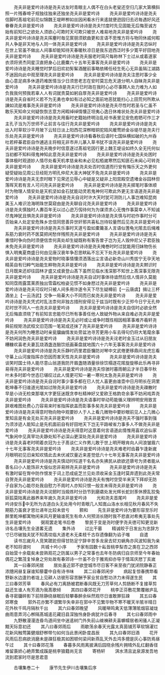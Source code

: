 <!-- { "loadSidebar": true } -->
　　尧夫非是爱吟诗诗是尧夫访友时青眼主人偶不在白头老叟还空归几家大第横斜照一片残春啼子规独往独来还独坐尧夫非是爱吟诗
　　尧夫非是爱吟诗诗是尧夫信脚时髙祖宅前花似锦魏王堤畔栁如丝因闲看水行来逺就便逰园归去迟毎遇好风还眷眷尧夫非是爱吟诗
　　尧夫非是爱吟诗诗是尧夫忖度时先见固能无后悔至诚方始有前知巳之欲处人须欲心可欺时天可欺只被世人难易地尧夫非是爱吟诗
　　尧夫非是爱吟诗诗是尧夫挥麈时毎见賔朋须欵曲更和言语不思惟方将与物同休戚何暇共人争是非天地与人同一体尧夫非是爱吟诗
　　尧夫非是爱吟诗诗是尧夫恣纵时在世上官虽不做出人间事却能知待天春暖秋凉日是我东逰西泛时多少寛平好田地尧夫非是爱吟诗
　　尧夫非是爱吟诗诗是尧夫服老时简尺每称林下士过从或着道家衣须将贤杰同星汉直把身心比鹿麋六十五年无事客尧夫非是爱吟诗
　　尧夫非是爱吟诗诗是尧夫睡觉时梦后旧欢初髣髴酒醒前事略依稀任经生死心无异虽隔江湖路不迷因向此中观至理尧夫非是爱吟诗
　　尧夫非是爱吟诗诗是尧夫注思时事少全由心意足病多休道药难医情当少日须思老志在安时莫忘危天道分明人自昧尧夫非是爱吟诗
　　尧夫非是爱吟诗诗是尧夫行巳时政在我时心必尽事闗人处力难为人如负我我何预我若辜人人有词就责莫如躬自厚尧夫非是爱吟诗
　　尧夫非是爱吟诗诗是尧夫自省时义若不为无勇也幸如有过必知之面前地恶犹能扫心上田荒何所欺从諌如流是难事尧夫非是爱吟诗
　　尧夫非是爱吟诗诗是尧夫尽性时若圣与仁虽不敢乐天知命又何疑恢恢志意方闲暇绰绰情懐正坦夷心逸日休难状处尧夫非是爱吟诗
　　尧夫非是爱吟诗诗是尧夫用畜时史籍始终明治乱经书表里见安危庖牺可作三才主孔子当为万世师不止前言与往行尧夫非是爱吟诗
　　尧夫非是爱吟诗诗是尧夫出入时草软沙平月陂下云轻日淡上阳西花深栁暗铜驼陌风暖莺娇金谷堤尽是尧夫行乐处尧夫非是爱吟诗
　　尧夫非是爱吟诗诗看春秋后语时七国纵横如破的九州呑吐若枰棊君臣自作逋逃主将相无非市井儿篆入草书犹不误尧夫非是爱吟诗
　　尧夫非是爱吟诗诗是尧夫晚步时信意遂过髙祖宅因行更上魏王堤设如终久全无托何似当初都不知料得鬼神知此意尧夫非是爱吟诗
　　尧夫非是爱吟诗诗是尧夫处困时事体极时观道妙人情尽处看天机孝慈亲和未必见松栢嵗寒然后知匪石未闻心可转尧夫非是爱吟诗
　　尧夫非是爱吟诗诗是尧夫处否时信道而行安有悔乐天之外更何疑受疑始见周公旦经阨方明孔仲尼大圣大神犹不免尧夫非是爱吟诗
　　尧夫非是爱吟诗诗是尧夫无柰时眼下见荣还见辱心中疑是又疑非上阳宫殿空遗堵金谷园林但落晖天若有言人可问尧夫非是爱吟诗
　　尧夫非是爱吟诗诗是尧夫掷笔时事体顺时为物理人情安处是天机坚如金石犹能动灵若鬼神何可欺此外更无言语道尧夫非是爱吟诗
　　尧夫非是爱吟诗诗是尧夫自诧时许大天时犹可测防儿人事岂难知昆岗美玉人难识沧海明珠世莫窥由是尧夫聊自诧尧夫非是爱吟诗
　　尧夫非是爱吟诗诗是尧夫慎独时人夀百年无以过心逰万仭待何为为谋须求心无愧作事莫幸人不知诚尽鬼神犹且惧尧夫非是爱吟诗
　　尧夫非是爱吟诗诗是尧夫慎与时初作事时分可否始亲人处定安危殊乡忠信同思善异世奸邪共喜私岂待较量然后见尧夫非是爱吟诗
　　尧夫非是爱吟诗诗是尧夫乐事时天道亏盈如橐籥圣人言语似蓍龟光隂去后绳难系筋力衰时药不医莫把闲愁伴残照尧夫非是爱吟诗
　　尧夫非是爱吟诗诗是尧夫重惜时争向伪时须便信柰何真处却生疑既称有客告曽子岂为无人毁仲尼父子君臣独未免尧夫非是爱吟诗
　　尧夫非是爱吟诗诗是尧夫掩巻时时过犹能用归妹物伤长惧入明夷夏商盛日何由见唐汉衰年争忍思畎畆不忘天下处尧夫非是爱吟诗
　　尧夫非是爱吟诗诗是尧夫爱物时晓事情懐须洒落出尘言语必新竒山川秀拔宁无孕天地精英自有归粹气始能生粹物尧夫非是爱吟诗
　　尧夫非是爱吟诗诗是尧夫黙识时日月既来还却往园林才盛又成衰登山髙下虽然见临水浅深那不知世上髙深事无限尧夫非是爱吟诗
　　尧夫非是爱吟诗诗是尧夫自试时事体待谙然后信人情非久莫能知同霑雨露蒿莱质独出雪霜松柏姿见惯不如身厯过尧夫非是爱吟诗
　　尧夫非是爱吟诗诗是尧夫可叹时只被人间多用诈遂令天下尽生疑樽前【一云唐虞】揖让三杯酒坐上【一云汤武】交争一局棊大小不同而已矣尧夫非是爱吟诗
　　尧夫非是爱吟诗诗是尧夫凭式时乱法柰何非独古措刑安得见于兹当时既有少正夘今日宁无孔仲尼时世不同人一也尧夫非是爱吟诗
　　尧夫非是爱吟诗诗是尧夫自信时必欲全然无后悔直须晓了有前知言忠能尽巳所有事善任他人致疑外物从来自难必尧夫非是爱吟诗
　　尧夫非是爱吟诗诗是尧夫无必时或让或争时既徃相因相革事难齐羲轩尧舜前规矩汤武桓文旧范围一笔冩成还抹了尧夫非是爱吟诗
　　尧夫非是爱吟诗诗是尧夫何所为睡思动时亲瓮牖幽情发处旁盆池寻芳更用小车去得句仍将大笔麾余事不妨闲润色尧夫非是爱吟诗
　　尧夫非是爱吟诗诗是尧夫诧老时金玉过从旧朋友糟糠欢喜老夫妻瓦烧酒盏连醅饮纸画棊盘就地围六十六年无事客尧夫非是爱吟诗
　　尧夫非是爱吟诗诗是尧夫乐静时药里君臣慵防对琴中文武倦更移鼎间龙虎忘看守棊上山河废指挥亦恐因而害天性尧夫非是爱吟诗
　　尧夫非是爱吟诗诗是尧夫谈笑时国士待人能尽意山翁道我防开眉盏随酒量徐徐饮榻逐花隂旋旋移此乐再寻非易得尧夫非是爱吟诗
　　尧夫非是爱吟诗诗是尧夫惊骇时暮雨朝云才半日春华秋叶未多时即今世态巳堪叹过此人情更可知一暑一寒何太急尧夫非是爱吟诗
　　尧夫非是爱吟诗诗是尧夫自诧时事少事多都在巳人忧人喜更由谁壶中日月明长在洞里乾坤春不归谁道光隂如过隙尧夫非是爱吟诗
　　尧夫非是爱吟诗诗是尧夫疎散时早是小诗无检束那堪大字更狂迷既贪李杜精神好又爱欧王格韵竒余事不妨闲戏弄尧夫非是爱吟诗
　　尧夫非是爱吟诗诗是尧夫语事时举动苟能循义理辨明安用致言辞艰难图处费心力容易来时省指挥欲盖而彰事多矣尧夫非是爱吟诗
　　尧夫非是爱吟诗诗是尧夫得意时物向物中观要妙人于人上看几微物中要妙眼前见人上几微心里知且是有金无处买尧夫非是爱吟诗
　　尧夫非是爱吟诗诗是尧夫不强时事到强为须涉迹人能知止是先机面前自有好田地天下岂无平路岥省力事多人不做尧夫非是爱吟诗
　　尧夫非是爱吟诗诗是尧夫得意时这意着何言语道此情惟用喜欢追仙家气象闲中见真宰功夫静处知不必深山更深处尧夫非是爱吟诗
　　尧夫非是爱吟诗诗是尧夫喜老时明着衣冠为士子髙谈仁义作男儿敢于世上明开眼肯向人间浪皱眉六十七年无事客尧夫非是爱吟诗
　　尧夫非是爱吟诗诗是尧夫难老时齿暮乍逢新嵗月眼明初见旧亲知欢情此去未伏减饮量近来差觉低六十七年无事客尧夫非是爱吟诗
　　尧夫非是爱吟诗诗是尧夫慎动时枉道干名名亦失拂民从欲欲还隳号为贤者能从善名曰小人能饰非大佞似忠非易辨尧夫非是爱吟诗
　　尧夫非是爱吟诗诗是尧夫有激时留在胷中防作恨发于词上恐成疵芝兰见处须收采金玉逢时莫弃遗到此尧夫常自贺尧夫非是爱吟诗
　　尧夫非是爱吟诗诗是尧夫有愧时空受半来天下拜却无防子自家为心能尽处我自慰力不周时人亦知只恨一般言未得尧夫非是爱吟诗
　　尧夫非是爱吟诗诗是尧夫诧劒时当煅炼时分劲节到磨砻处发光辉长蛇封豕休撩乱狡兔妖狐莫陆离此器养来年嵗久尧夫非是爱吟诗
　　光和尧夫首尾吟
　　尧夫非是爱吟诗安乐中无所为古道白头无处用今时青眼几人知嵩山洛水长相见秋月春风不失期筋力虽衰才思壮递年比较未尝亏
　　颢和
　　先生非是爱吟诗为要形容至乐时醉里乾坤都寓物闲来风月更输谁死生有命人何预消长随时我不悲直对希夷无事处先生非是爱吟诗
　　弼观罢走笔书后巻
　　黎民于变是尧时便字尧夫徳可知更览新诗名击壤先生全道畧无遗
　　集外诗
　　过比干墓
　　精诚皎于日发出为忠辞方寸巳尽破独夫犹不知髙坟临大道老木无柔枝千古存遗像翻为谄子嗤
　　自遣
　　读书忘嵗月人竞笑蹉跎但得甘防足宁辞辛苦多龙泉去铓刃蜗角亦风波知我为亲老不知将谓何
　　共城十吟小序
　　予家有园数十畆皆桃李梨杏之类在卫之西郊自始营十余载矣未尝熟观花之防属以男子之常事也去年冬防病归自京师至今年春始偶花之繁茂复悼身之穷处故有春郊诗一什虽不合于雅焉抑亦导于情耳庆厯丁亥嵗
　　其一曰春郊闲居
　　居处虽近郭不欲登城市尽日客不来至夜门犹闭院静春正浓牕闲昼复寐谁知藜藿中自有诗书味
　　其二曰春郊闲步
　　病起复惊春携笻看野新水边逢钓者垅上见耕人访彼形容苦酬予家业贫自慙功济力未得遂生民
　　其三曰春郊芳草
　　春风必有刀离肠被君断春风既无刀芳草何人剪肠断不复接草剪益还生谁人有芳酒为我髙歌倾
　　其四曰春郊花开
　　桃李正芬敷花繁覆敝庐乱香寻密牖碎影下前除静绕昼眠后轻攀春醉余纵然观尽日谁敢罪狂疎
　　其五曰春郊寒食
　　郭外花亦繁不谓繁华失幸非在郭中不见繁华物不寒不暖天半隂半晴日花外秋千鸣月隔秋千出
　　其六曰春郊晚望
　　风暖啭鸣禽天低薄薄隂烟容凝垅曲雨意弄河心栁隔髙城逺花藏旧县深独怜身卧病犹许后春寻
　　其七曰春郊雨中
　　九野散漫漫连昏鸟道间坐中迷逺树门外失前山袯襫耕夫喜幈幪居者闲骚人正凝黯天际意初还
　　其八曰春郊雨后
　　雨歇荡余春天光露太真茵铺芳草软锦濯烂花新风触莺簧健烟舒栁带匀如何当此景闲卧度昌辰
　　其九曰春郊旧酒
　　花开风雨后忍病欲消磨未是疎狂极其如困顿何梁间新燕乱天外去鸿多摠是灰心事防焉昼午过
　　其十曰春郊花落
　　春暮多风雨离披满后园晓余残片拥晴外乱红翻香径难留裛娇心絶弄繁成蹊是桃李狼籍尚无言
　　寄杨轩
　　淇水清且泚泉源发吾地流到君家时尽是思君意


　　击壤集巻二十
　　康节先生伊川击壤集后序
